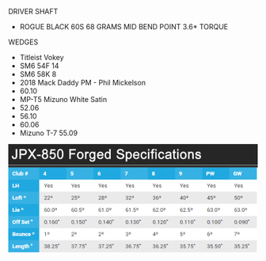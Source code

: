 DRIVER SHAFT
- ROGUE BLACK 60S 68 GRAMS MID BEND POINT 3.6* TORQUE 

WEDGES
- Titleist Vokey 
- SM6 54F 14
- SM6 58K 8
- 2018 Mack Daddy PM - Phil Mickelson
- 60.10
- MP-T5 Mizuno White Satin
- 52.06
- 56.10
- 60.06
- Mizuno T-7 55.09

![Mizuno jpx-850](images/jpx-850.jpg)